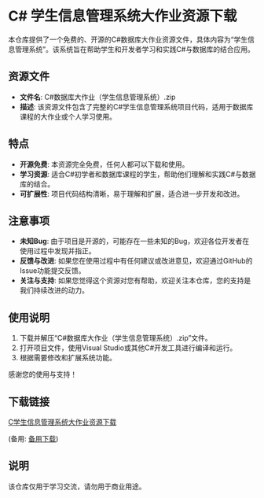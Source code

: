 # C# 学生信息管理系统大作业资源下载

本仓库提供了一个免费的、开源的C#数据库大作业资源文件，具体内容为“学生信息管理系统”。该系统旨在帮助学生和开发者学习和实践C#与数据库的结合应用。

## 资源文件

- **文件名**: C#数据库大作业（学生信息管理系统）.zip
- **描述**: 该资源文件包含了完整的C#学生信息管理系统项目代码，适用于数据库课程的大作业或个人学习使用。

## 特点

- **开源免费**: 本资源完全免费，任何人都可以下载和使用。
- **学习资源**: 适合C#初学者和数据库课程的学生，帮助他们理解和实践C#与数据库的结合。
- **可扩展性**: 项目代码结构清晰，易于理解和扩展，适合进一步开发和改进。

## 注意事项

- **未知Bug**: 由于项目是开源的，可能存在一些未知的Bug，欢迎各位开发者在使用过程中发现并指正。
- **反馈与改进**: 如果您在使用过程中有任何建议或改进意见，欢迎通过GitHub的Issue功能提交反馈。
- **关注与支持**: 如果您觉得这个资源对您有帮助，欢迎关注本仓库，您的支持是我们持续改进的动力。

## 使用说明

1. 下载并解压“C#数据库大作业（学生信息管理系统）.zip”文件。
2. 打开项目文件，使用Visual Studio或其他C#开发工具进行编译和运行。
3. 根据需要修改和扩展系统功能。

感谢您的使用与支持！

## 下载链接
[C学生信息管理系统大作业资源下载](https://pan.quark.cn/s/cdd7b517a4ba) 

(备用: [备用下载](https://pan.baidu.com/s/1YVI0bwV8QiRnsBn7aekNWw?pwd=1234))

## 说明

该仓库仅用于学习交流，请勿用于商业用途。
